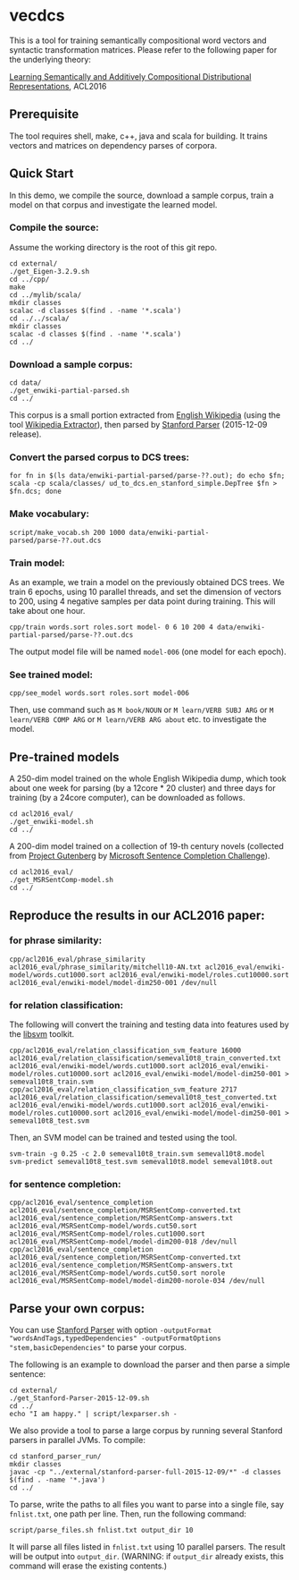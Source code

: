 # vecdcs

This is a tool for training semantically compositional word vectors and syntactic transformation matrices. Please refer to the following paper for the underlying theory:

[Learning Semantically and Additively Compositional Distributional Representations](http://aclweb.org/anthology/P/P16/P16-1121.pdf), ACL2016

## Prerequisite

The tool requires shell, make, c++, java and scala for building. It trains vectors and matrices on dependency parses of corpora. 

## Quick Start

In this demo, we compile the source, download a sample corpus, train a model on that corpus and investigate the learned model. 

### Compile the source:

Assume the working directory is the root of this git repo. 

```shell
cd external/
./get_Eigen-3.2.9.sh
cd ../cpp/
make
cd ../mylib/scala/
mkdir classes
scalac -d classes $(find . -name '*.scala')
cd ../../scala/
mkdir classes
scalac -d classes $(find . -name '*.scala')
cd ../
```

### Download a sample corpus:

```shell
cd data/
./get_enwiki-partial-parsed.sh
cd ../
```

This corpus is a small portion extracted from [English Wikipedia](https://en.wikipedia.org/wiki/Main_Page) (using the tool [Wikipedia Extractor](http://medialab.di.unipi.it/wiki/Wikipedia_Extractor)), then parsed by [Stanford Parser](http://nlp.stanford.edu/software/lex-parser.shtml) (2015-12-09 release).

### Convert the parsed corpus to DCS trees:

```shell
for fn in $(ls data/enwiki-partial-parsed/parse-??.out); do echo $fn; scala -cp scala/classes/ ud_to_dcs.en_stanford_simple.DepTree $fn > $fn.dcs; done
```
### Make vocabulary:

```shell
script/make_vocab.sh 200 1000 data/enwiki-partial-parsed/parse-??.out.dcs
```

### Train model:

As an example, we train a model on the previously obtained DCS trees. We train 6 epochs, using 10 parallel threads, and set the dimension of vectors to 200, using 4 negative samples per data point during training. This will take about one hour. 

```shell
cpp/train words.sort roles.sort model- 0 6 10 200 4 data/enwiki-partial-parsed/parse-??.out.dcs
```

The output model file will be named `model-006` (one model for each epoch).

### See trained model:

```shell
cpp/see_model words.sort roles.sort model-006
```
Then, use command such as 
`
M book/NOUN
`
or
`
M learn/VERB SUBJ ARG
`
or 
`
M learn/VERB COMP ARG
`
or 
`
M learn/VERB ARG about
`
etc. to investigate the model. 

## Pre-trained models

A 250-dim model trained on the whole English Wikipedia dump, which took about one week for parsing (by a 12core * 20 cluster) and three days for training (by a 24core computer), can be downloaded as follows.
```shell
cd acl2016_eval/
./get_enwiki-model.sh
cd ../
```

A 200-dim model trained on a collection of 19-th century novels (collected from [Project Gutenberg](https://www.gutenberg.org) by [Microsoft Sentence Completion Challenge](https://www.microsoft.com/en-us/research/project/msr-sentence-completion-challenge/)). 
```shell
cd acl2016_eval/
./get_MSRSentComp-model.sh
cd ../
```

## Reproduce the results in our ACL2016 paper:

### for phrase similarity:

```shell
cpp/acl2016_eval/phrase_similarity acl2016_eval/phrase_similarity/mitchell10-AN.txt acl2016_eval/enwiki-model/words.cut1000.sort acl2016_eval/enwiki-model/roles.cut10000.sort acl2016_eval/enwiki-model/model-dim250-001 /dev/null
```

### for relation classification:

The following will convert the training and testing data into features used by the [libsvm](https://www.csie.ntu.edu.tw/~cjlin/libsvm/) toolkit. 
```shell
cpp/acl2016_eval/relation_classification_svm_feature 16000 acl2016_eval/relation_classification/semeval10t8_train_converted.txt acl2016_eval/enwiki-model/words.cut1000.sort acl2016_eval/enwiki-model/roles.cut10000.sort acl2016_eval/enwiki-model/model-dim250-001 > semeval10t8_train.svm
cpp/acl2016_eval/relation_classification_svm_feature 2717 acl2016_eval/relation_classification/semeval10t8_test_converted.txt acl2016_eval/enwiki-model/words.cut1000.sort acl2016_eval/enwiki-model/roles.cut10000.sort acl2016_eval/enwiki-model/model-dim250-001 > semeval10t8_test.svm
```

Then, an SVM model can be trained and tested using the tool. 

```shell
svm-train -g 0.25 -c 2.0 semeval10t8_train.svm semeval10t8.model
svm-predict semeval10t8_test.svm semeval10t8.model semeval10t8.out
```

### for sentence completion:

```shell
cpp/acl2016_eval/sentence_completion acl2016_eval/sentence_completion/MSRSentComp-converted.txt acl2016_eval/sentence_completion/MSRSentComp-answers.txt acl2016_eval/MSRSentComp-model/words.cut50.sort acl2016_eval/MSRSentComp-model/roles.cut1000.sort acl2016_eval/MSRSentComp-model/model-dim200-018 /dev/null
cpp/acl2016_eval/sentence_completion acl2016_eval/sentence_completion/MSRSentComp-converted.txt acl2016_eval/sentence_completion/MSRSentComp-answers.txt acl2016_eval/MSRSentComp-model/words.cut50.sort norole acl2016_eval/MSRSentComp-model/model-dim200-norole-034 /dev/null
```

## Parse your own corpus:

You can use [Stanford Parser](http://nlp.stanford.edu/software/lex-parser.shtml) with option `-outputFormat "wordsAndTags,typedDependencies" -outputFormatOptions "stem,basicDependencies"` to parse your corpus. 

The following is an example to download the parser and then parse a simple sentence:
```shell
cd external/
./get_Stanford-Parser-2015-12-09.sh
cd ../
echo "I am happy." | script/lexparser.sh -
```

We also provide a tool to parse a large corpus by running several Stanford parsers in parallel JVMs. To compile:
```shell
cd stanford_parser_run/
mkdir classes
javac -cp "../external/stanford-parser-full-2015-12-09/*" -d classes $(find . -name '*.java')
cd ../
```

To parse, write the paths to all files you want to parse into a single file, say `fnlist.txt`, one path per line. Then, run the following command: 
```shell
script/parse_files.sh fnlist.txt output_dir 10
```
It will parse all files listed in `fnlist.txt` using 10 parallel parsers. The result will be output into `output_dir`. (WARNING: if `output_dir` already exists, this command will erase the existing contents.)
